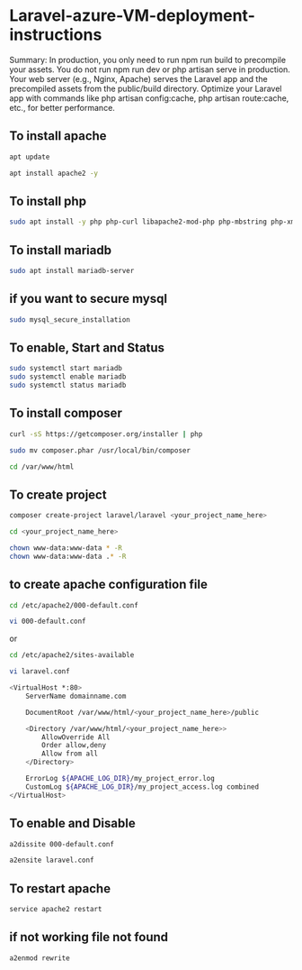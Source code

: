 # Laravel-azure-VM-deployment-instructions
Summary:
In production, you only need to run npm run build to precompile your assets. You do not run npm run dev or php artisan serve in production.
Your web server (e.g., Nginx, Apache) serves the Laravel app and the precompiled assets from the public/build directory.
Optimize your Laravel app with commands like php artisan config:cache, php artisan route:cache, etc., for better performance.

## To install apache

```bash
apt update
```
```bash
apt install apache2 -y
```

## To install php
```bash
sudo apt install -y php php-curl libapache2-mod-php php-mbstring php-xmlrpc php-soap php-gd php-xml php-cli php-zip php-bcmath php-tokenizer php-json php-pear
```
## To install mariadb
```bash
sudo apt install mariadb-server
```
## if you want to secure mysql
```bash
sudo mysql_secure_installation
```
## To enable, Start and Status
```bash
sudo systemctl start mariadb
sudo systemctl enable mariadb
sudo systemctl status mariadb
```


## To install composer
```bash
curl -sS https://getcomposer.org/installer | php
```
```bash
sudo mv composer.phar /usr/local/bin/composer
```
```bash
cd /var/www/html
```

## To create project
```bash
composer create-project laravel/laravel <your_project_name_here>
```
```bash
cd <your_project_name_here>
```
```bash
chown www-data:www-data * -R
chown www-data:www-data .* -R
```
## to create apache configuration file
```bash
cd /etc/apache2/000-default.conf
```
```bash
vi 000-default.conf
```
or
```bash
cd /etc/apache2/sites-available
```
```bash
vi laravel.conf
```
```bash
<VirtualHost *:80>
    ServerName domainname.com

    DocumentRoot /var/www/html/<your_project_name_here>/public

    <Directory /var/www/html/<your_project_name_here>>
        AllowOverride All
        Order allow,deny
        Allow from all
    </Directory>

    ErrorLog ${APACHE_LOG_DIR}/my_project_error.log
    CustomLog ${APACHE_LOG_DIR}/my_project_access.log combined
</VirtualHost>
```
## To enable and Disable
```bash
a2dissite 000-default.conf
```
```bash
a2ensite laravel.conf
```

## To restart apache
```bash
service apache2 restart
```

## if not working file not found
```bash
a2enmod rewrite
```

